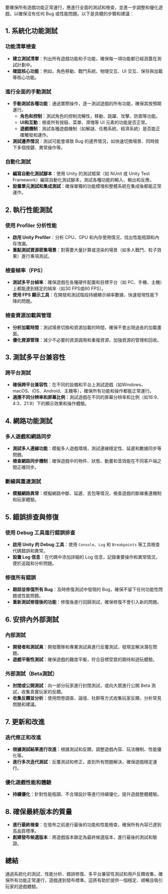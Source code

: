 要確保所有遊戲功能正常運行，應進行全面的測試和檢查，並進一步調整和優化遊戲，以確保沒有任何 Bug 或性能問題。以下是具體的步驟和建議：

## **1. 系統化功能測試**

### **功能清單檢查**
- **建立測試清單**：列出所有遊戲功能和子功能，確保每一項功能都已經涵蓋在測試計劃中。
- **確認核心功能**：例如，角色移動、戰鬥系統、物理交互、UI 交互、保存與加載等核心功能。

### **進行全面的手動測試**
- **手動測試各種功能**：通過實際操作，逐一測試遊戲的所有功能，確保其按預期運行。
  - **角色和控制**：測試角色的控制流暢性，移動、跳躍、攻擊、防禦等功能。
  - **UI和互動**：檢查所有按鈕、菜單、滑塊等 UI 元素的功能是否正常。
  - **遊戲機制**：測試各種遊戲機制（如解謎、任務系統、經濟系統）是否能正確觸發和運作。
- **測試邊界情況**：測試可能會導致 Bug 的邊界情況，如快速切換場景、同時按下多個按鍵、異常操作等。

### **自動化測試**
- **編寫自動化測試腳本**：使用 Unity 的測試框架（如 NUnit 或 Unity Test Framework）編寫自動化測試腳本，測試各種功能的輸入、輸出和反應。
- **設置單元測試和集成測試**：確保單獨的功能模塊和整體系統在集成後都能正常運作。

## **2. 執行性能測試**

### **使用 Profiler 分析性能**
- **啟用 Unity Profiler**：分析 CPU、GPU 和內存使用情況，找出性能瓶頸和內存洩漏。
- **重點測試資源密集場景**：對需要大量計算或渲染的場景（如多人戰鬥、粒子效果）進行專項測試。

### **檢查幀率（FPS）**
- **測試多平台幀率**：確保遊戲在各種硬件配置和目標平台（如 PC、手機、主機）上都能達到穩定的幀率（如30 FPS或60 FPS）。
- **使用 FPS 顯示工具**：在開發和測試階段持續顯示幀率數據，快速發現性能下降的問題。

### **檢查資源加載與管理**
- **分析加載時間**：測試場景切換和資源加載的時間，確保不會出現過長的加載畫面。
- **優化資源管理**：減少不必要的資源調用和重複資源，加強資源的管理和回收。

## **3. 測試多平台兼容性**

### **跨平台測試**
- **確保跨平台兼容性**：在不同的設備和平台上測試遊戲（如Windows、macOS、iOS、Android、主機等），確保所有功能和操作都能正常運行。
- **適應不同分辨率和屏幕比例**：測試遊戲在不同的屏幕分辨率和比例（如16:9、4:3、21:9）下的顯示效果和操作體驗。

## **4. 網路功能測試**

### **多人遊戲和網路同步**
- **測試多人連線功能**：模擬多人遊戲環境，測試連線穩定性、延遲和數據同步等問題。
- **檢查網路同步機制**：確保遊戲中的物件、狀態、動畫和音效能在不同客戶端之間正確同步。

### **斷線與重連測試**
- **模擬網路異常**：模擬網路中斷、延遲、丟包等情況，檢查遊戲的斷線重連機制和玩家體驗。

## **5. 錯誤排查與修復**

### **使用 Debug 工具進行錯誤排查**
- **啟用 Unity 的 Debug 工具**：使用 `Console`、`Log` 和 `Breakpoints` 等工具檢查代碼錯誤和異常。
- **設置 Log 信息**：在代碼中添加詳細的 Log 信息，記錄重要操作和異常情況，便於追蹤和分析問題。

### **修復所有錯誤**
- **跟踪並修復所有 Bug**：及時修復測試中發現的 Bug，確保不留下任何功能性問題或性能問題。
- **重新測試修復後的功能**：修復後進行回歸測試，確保修復不會引入新的問題。

## **6. 安排內外部測試**

### **內部測試**
- **開發者和測試員**：開發團隊和專業測試員進行反覆測試，發現並解決潛在問題。
- **遊戲平衡性測試**：確保遊戲的難度平衡，符合目標受眾的期待和遊玩體驗。

### **外部測試（Beta測試）**
- **封閉或公開測試**：向一部分玩家進行封閉測試，或向大眾進行公開 Beta 測試，收集真實玩家的反饋。
- **收集反饋並分析**：使用問卷調查、論壇、社群等方式收集玩家反饋，分析常見問題和建議。

## **7. 更新和改進**

### **迭代修正和改進**
- **根據測試結果進行改進**：根據測試和反饋，調整遊戲內容、玩法機制、性能優化等。
- **進行多次迭代測試**：反覆測試和修正，直到所有問題解決，確保遊戲穩定運行。

### **優化遊戲性能和體驗**
- **持續優化**：針對性能瓶頸、不合理設計等進行持續優化，提升遊戲整體體驗。

## **8. 確保最終版本的質量**

- **進行最終檢查**：在發布之前進行最後的功能和性能檢查，確保所有內容已達到高品質標準。
- **創建發布候選版本**：將遊戲版本鎖定為最終候選版本，進行最後的測試和驗證。

## **總結**

通過系統化的測試、性能分析、錯誤修復、多平台兼容性測試和用戶反饋收集，確保所有功能正常運行，遊戲達到發布標準。這將有助於提供一個穩定、順暢且吸引玩家的遊戲體驗。
